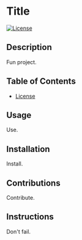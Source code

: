 # Title
  [![License](https://img.shields.io/badge/License-Apache_2.0-blue.svg)](https://opensource.org/licenses/Apache-2.0)
## Description
Fun project.
## Table of Contents
* [License](#license)
## Usage
Use.
## Installation
Install.
## Contributions
Contribute.
## Instructions
Don't fail. 
